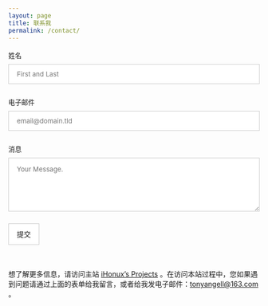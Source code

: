 ```yaml
---
layout: page
title: 联系我
permalink: /contact/
---
```


<form id="fs-frm" name="simple-contact-form" accept-charset="utf-8" action="https://formspree.io/f/xvonbrqw" method="post">
  <fieldset id="fs-frm-inputs">
    <label for="full-name">姓名</label>
    <input type="text" name="name" id="full-name" placeholder="First and Last" required="">
    <label for="email-address">电子邮件</label>
    <input type="email" name="_replyto" id="email-address" placeholder="email@domain.tld" required="">
    <label for="message">消息</label>
    <textarea rows="5" name="message" id="message" placeholder="Your Message." required=""></textarea>
    <input type="hidden" name="_subject" id="email-subject" value="来自 iHonux's Time Machine 的反馈">
  </fieldset>
  <input type="submit" value="提交">
</form>

<p>　</p>
<div class="jumbotron">
  <p>想了解更多信息，请访问主站 <a href="https://www.ihonux.com" targer="_blank">iHonux’s Projects</a> 。在访问本站过程中，您如果遇到问题请通过上面的表单给我留言，或者给我发电子邮件：<a href="mailto:tonyangell@163.com">tonyangell@163.com</a> 。</p>
</div>

<style>/* reset */
#fs-frm input,
#fs-frm select,
#fs-frm textarea,
#fs-frm fieldset,
#fs-frm optgroup,
#fs-frm label,
#fs-frm #card-element:disabled {
  font-family: inherit;
  font-size: 100%;
  color: inherit;
  border: none;
  border-radius: 0;
  display: block;
  width: 100%;
  padding: 0;
  margin: 0;
  -webkit-appearance: none;
  -moz-appearance: none;
}
#fs-frm label,
#fs-frm legend,
#fs-frm ::placeholder {
  font-size: .825rem;
  margin-bottom: .5rem;
  padding-top: .2rem;
  display: flex;
  align-items: baseline;
}

/* border, padding, margin, width */
#fs-frm input,
#fs-frm select,
#fs-frm textarea,
#fs-frm #card-element {
  border: 1px solid rgba(0,0,0,0.2);
  background-color: rgba(255,255,255,0.9);
  padding: .75em 1rem;
  margin-bottom: 1.5rem;
}
#fs-frm input:focus,
#fs-frm select:focus,
#fs-frm textarea:focus {
  background-color: white;
  outline-style: solid;
  outline-width: thin;
  outline-color: gray;
  outline-offset: -1px;
}
#fs-frm [type="text"],
#fs-frm [type="email"] {
  width: 100%;
}
#fs-frm [type="button"],
#fs-frm [type="submit"],
#fs-frm [type="reset"] {
  width: auto;
  cursor: pointer;
  -webkit-appearance: button;
  -moz-appearance: button;
  appearance: button;
}
#fs-frm [type="button"]:focus,
#fs-frm [type="submit"]:focus,
#fs-frm [type="reset"]:focus {
  outline: none;
}
#fs-frm [type="submit"],
#fs-frm [type="reset"] {
  margin-bottom: 0;
}
#fs-frm select {
  text-transform: none;
}

#fs-frm [type="checkbox"] {
  -webkit-appearance: checkbox;
  -moz-appearance: checkbox;
  appearance: checkbox;
  display: inline-block;
  width: auto;
  margin: 0 .5em 0 0 !important;
}

#fs-frm [type="radio"] {
  -webkit-appearance: radio;
  -moz-appearance: radio;
  appearance: radio;
}

/* address, locale */
#fs-frm fieldset.locale input[name="city"],
#fs-frm fieldset.locale select[name="state"],
#fs-frm fieldset.locale input[name="postal-code"] {
  display: inline;
}
#fs-frm fieldset.locale input[name="city"] {
  width: 52%;
}
#fs-frm fieldset.locale select[name="state"],
#fs-frm fieldset.locale input[name="postal-code"] {
  width: 20%;
}
#fs-frm fieldset.locale input[name="city"],
#fs-frm fieldset.locale select[name="state"] {
  margin-right: 3%;
}
</style>

